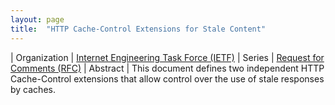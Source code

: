 ```yaml
---
layout: page
title:  "HTTP Cache-Control Extensions for Stale Content"
---
```


| Organization | [Internet Engineering Task Force (IETF)](..)
| Series | [Request for Comments (RFC)](..)
| Abstract | This document defines two independent HTTP Cache-Control extensions that allow control over the use of stale responses by caches.